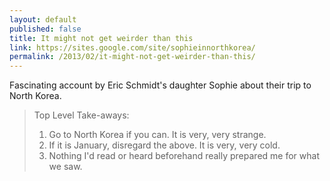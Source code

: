 ```yaml
---
layout: default
published: false
title: It might not get weirder than this
link: https://sites.google.com/site/sophieinnorthkorea/
permalink: /2013/02/it-might-not-get-weirder-than-this/
---
```


Fascinating account by Eric Schmidt's daughter Sophie about their trip to North Korea.

> Top Level Take-aways:  
>
> 1. Go to North Korea if you can. It is very, very strange.  
> 2. If it is January, disregard the above. It is very, very cold.  
> 3. Nothing I'd read or heard beforehand really prepared me for what we saw.  